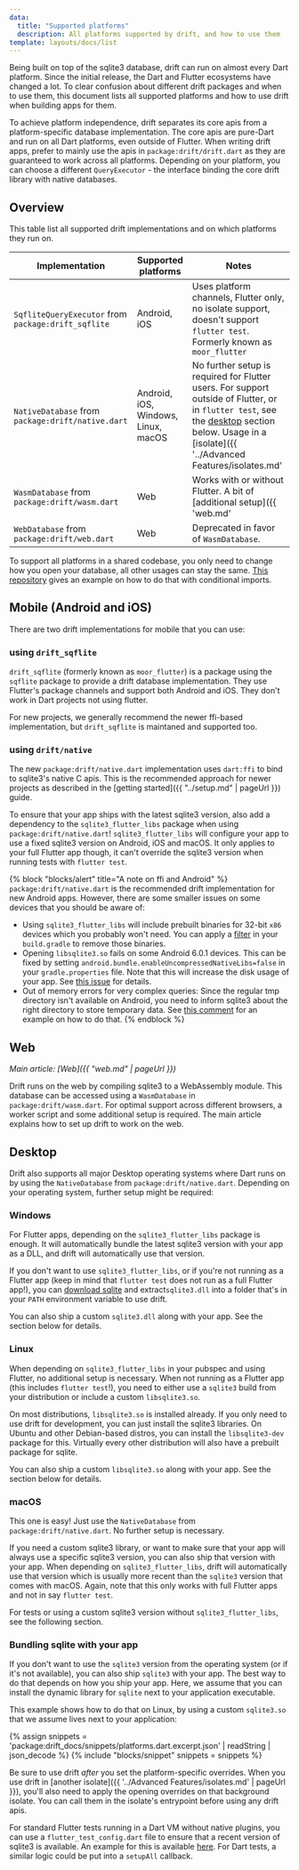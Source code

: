 ```yaml
---
data:
  title: "Supported platforms"
  description: All platforms supported by drift, and how to use them
template: layouts/docs/list
---
```


Being built on top of the sqlite3 database, drift can run on almost every Dart platform.
Since the initial release, the Dart and Flutter ecosystems have changed a lot.
To clear confusion about different drift packages and when to use them, this document
lists all supported platforms and how to use drift when building apps for them.

To achieve platform independence, drift separates its core apis from a platform-specific
database implementation. The core apis are pure-Dart and run on all Dart platforms, even
outside of Flutter. When writing drift apps, prefer to mainly use the apis in
`package:drift/drift.dart` as they are guaranteed to work across all platforms.
Depending on your platform, you can choose a different `QueryExecutor` - the interface
binding the core drift library with native databases.

## Overview

This table list all supported drift implementations and on which platforms they run on.

| Implementation | Supported platforms | Notes |
|----------------|---------------------|-------|
| `SqfliteQueryExecutor` from `package:drift_sqflite` | Android, iOS | Uses platform channels, Flutter only, no isolate support, doesn't support `flutter test`. Formerly known as `moor_flutter` |
| `NativeDatabase` from `package:drift/native.dart` | Android, iOS, Windows, Linux, macOS | No further setup is required for Flutter users. For support outside of Flutter, or in `flutter test`, see the [desktop](#desktop) section below. Usage in a [isolate]({{ '../Advanced Features/isolates.md' | pageUrl }}) is recommended. Formerly known as `package:moor/ffi.dart`. |
| `WasmDatabase` from `package:drift/wasm.dart` | Web | Works with or without Flutter. A bit of [additional setup]({{ 'web.md' | pageUrl }}) is required. |
| `WebDatabase` from `package:drift/web.dart` | Web | Deprecated in favor of `WasmDatabase`. |

To support all platforms in a shared codebase, you only need to change how you open your database, all other usages can stay the same.
[This repository](https://github.com/simolus3/drift/tree/develop/examples/app) gives an example on how to do that with conditional imports.

## Mobile (Android and iOS)

There are two drift implementations for mobile that you can use:

### using `drift_sqflite`

`drift_sqflite` (formerly known as `moor_flutter`) is a package using the `sqflite` package to
provide a drift database implementation.
They use Flutter's package channels and support both Android and iOS. They don't work in Dart
projects not using flutter.

For new projects, we generally recommend the newer ffi-based implementation, but `drift_sqflite`
is maintaned and supported too.

### using `drift/native`

The new `package:drift/native.dart` implementation uses `dart:ffi` to bind to sqlite3's native C apis.
This is the recommended approach for newer projects as described in the [getting started]({{ "../setup.md" | pageUrl }}) guide.

To ensure that your app ships with the latest sqlite3 version, also add a dependency to the `sqlite3_flutter_libs`
package when using `package:drift/native.dart`!
`sqlite3_flutter_libs` will configure your app to use a fixed sqlite3 version on Android, iOS and macOS.
It only applies to your full Flutter app though, it can't override the sqlite3 version when running tests
with `flutter test`.

{% block "blocks/alert" title="A note on ffi and Android" %}
`package:drift/native.dart` is the recommended drift implementation for new Android apps.
However, there are some smaller issues on some devices that you should be aware of:

- Using `sqlite3_flutter_libs` will include prebuilt binaries for 32-bit `x86` devices which you
  probably won't need. You can apply a [filter](https://github.com/simolus3/sqlite3.dart/tree/master/sqlite3_flutter_libs#included-platforms)
  in your `build.gradle` to remove those binaries.
- Opening `libsqlite3.so` fails on some Android 6.0.1 devices. This can be fixed by setting
  `android.bundle.enableUncompressedNativeLibs=false` in your `gradle.properties` file.
  Note that this will increase the disk usage of your app. See [this issue](https://github.com/simolus3/drift/issues/895#issuecomment-720195005)
  for details.
- Out of memory errors for very complex queries: Since the regular tmp directory isn't available on Android, you need to inform
  sqlite3 about the right directory to store temporary data. See [this comment](https://github.com/simolus3/drift/issues/876#issuecomment-710013503)
  for an example on how to do that.
{% endblock %}

## Web

_Main article: [Web]({{ "web.md" | pageUrl }})_

Drift runs on the web by compiling sqlite3 to a WebAssembly module. This database
can be accessed using a `WasmDatabase` in `package:drift/wasm.dart`.
For optimal support across different browsers, a worker script and some additional
setup is required. The main article explains how to set up drift to work on the web.

## Desktop

Drift also supports all major Desktop operating systems where Dart runs on by using the
`NativeDatabase` from `package:drift/native.dart`. Depending on your operating system, further
setup might be required:

### Windows

For Flutter apps, depending on the `sqlite3_flutter_libs` package is enough. It will automatically
bundle the latest sqlite3 version with your app as a DLL, and drift will automatically use that
version.

If you don't want to use `sqlite3_flutter_libs`, or if you're not running as a Flutter app
(keep in mind that `flutter test` does not run as a full Flutter app!), you can [download sqlite](https://www.sqlite.org/download.html)
and extract`sqlite3.dll` into a folder that's in your `PATH` environment variable to use drift.

You can also ship a custom `sqlite3.dll` along with your app. See the section below for
details.

### Linux

When depending on `sqlite3_flutter_libs` in your pubspec and using Flutter, no additional setup
is necessary.
When not running as a Flutter app (this includes `flutter test`!), you need to either use a
`sqlite3` build from your distribution or include a custom `libsqlite3.so`.

On most distributions, `libsqlite3.so` is installed already. If you only need to use drift for
development, you can just install the sqlite3 libraries. On Ubuntu and other Debian-based
distros, you can install the `libsqlite3-dev` package for this. Virtually every other distribution
will also have a prebuilt package for sqlite.

You can also ship a custom `libsqlite3.so` along with your app. See the section below for
details.

### macOS

This one is easy! Just use the `NativeDatabase` from `package:drift/native.dart`. No further setup is
necessary.

If you need a custom sqlite3 library, or want to make sure that your app will always use a
specific sqlite3 version, you can also ship that version with your app.
When depending on `sqlite3_flutter_libs`, drift will automatically use that version which is
usually more recent than the `sqlite3` version that comes with macOS.
Again, note that this only works with full Flutter apps and not in say `flutter test`.

For tests or using a custom sqlite3 version without `sqlite3_flutter_libs`, see the following
section.

### Bundling sqlite with your app

If you don't want to use the `sqlite3` version from the operating system (or if it's not
available), you can also ship `sqlite3` with your app.
The best way to do that depends on how you ship your app. Here, we assume that you can
install the dynamic library for `sqlite` next to your application executable.

This example shows how to do that on Linux, by using a custom `sqlite3.so` that we assume
lives next to your application:

{% assign snippets = 'package:drift_docs/snippets/platforms.dart.excerpt.json' | readString | json_decode %}
{% include "blocks/snippet" snippets = snippets %}

Be sure to use drift _after_ you set the platform-specific overrides.
When you use drift in [another isolate]({{ '../Advanced Features/isolates.md' | pageUrl }}),
you'll also need to apply the opening overrides on that background isolate.
You can call them in the isolate's entrypoint before using any drift apis.

For standard Flutter tests running in a Dart VM without native plugins, you can use a
`flutter_test_config.dart` file to ensure that a recent version of sqlite3 is available.
An example for this is available [here](https://github.com/simolus3/drift/discussions/1745#discussioncomment-2326294).
For Dart tests, a similar logic could be put into a `setupAll` callback.
